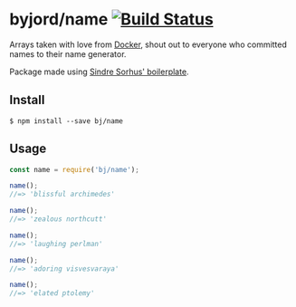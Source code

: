 # byjord/name [![Build Status](https://travis-ci.org/byjord/name.svg?branch=master)](https://travis-ci.org/byjord/name)

Arrays taken with love from  [Docker](https://github.com/docker/docker/blob/master/pkg/namesgenerator/names-generator.go), shout out to everyone who committed names to their name generator.

Package made using [Sindre Sorhus' boilerplate](https://github.com/sindresorhus/node-module-boilerplate).


## Install

```
$ npm install --save bj/name
```


## Usage

```js
const name = require('bj/name');

name();
//=> 'blissful archimedes'

name();
//=> 'zealous northcutt'

name();
//=> 'laughing perlman'

name();
//=> 'adoring visvesvaraya'

name();
//=> 'elated ptolemy'
```
